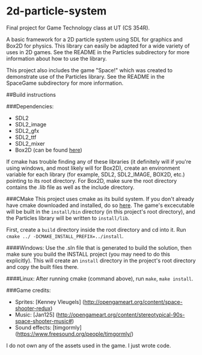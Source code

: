 # 2d-particle-system

Final project for Game Technology class at UT (CS 354R).

A basic framework for a 2D particle system using SDL for graphics and Box2D for physics. This library can easily be adapted for a wide variety of uses in 2D games. See the README in the Particles subdirectory for more information about how to use the library.

This project also includes the game "Space!" which was created to demonstrate use of the Particles library. See the README in the SpaceGame subdirectory for more information.

##Build instructions

###Dependencies:
- SDL2
- SDL2_image
- SDL2_gfx
- SDL2_ttf
- SDL2_mixer
- Box2D (can be found [here](https://github.com/erincatto/Box2D))

If cmake has trouble finding any of these libraries (it definitely will if you're using windows, and most likely will for Box2D), create an environment variable for each library (for example, SDL2, SDL2_IMAGE, BOX2D, etc.) pointing to its root directory. For Box2D, make sure the root directory contains the .lib file as well as the include directory.

###CMake
This project uses cmake as its build system. If you don't already have cmake downloaded and installed, do so [here](https://cmake.org/download/). The game's excecutable will be built in the `install/bin` directory (in this project's root directory), and the Particles library will be written to `install/lib`.

First, create a `build` directory inside the root directory and cd into it. Run `cmake ../ -DCMAKE_INSTALL_PREFIX=../install`.

####Windows:
Use the .sln file that is generated to build the solution, then make sure you build the INSTALL project (you may need to do this explicitly). This will create an `install` directory in the project's root directory and copy the built files there.

####Linux:
After running cmake (command above), run `make`, `make install`.

###Game credits:
- Sprites: [Kenney Vleugels] (http://opengameart.org/content/space-shooter-redux)
- Music: [Jan125] (http://opengameart.org/content/stereotypical-90s-space-shooter-music#)
- Sound effects: [timgormly] (https://www.freesound.org/people/timgormly/)

I do not own any of the assets used in the game. I just wrote code.
